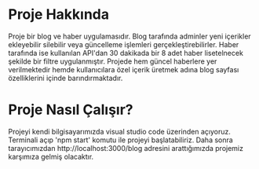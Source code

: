 # Proje Hakkında
Proje bir blog ve haber uygulamasıdır. 
Blog tarafında adminler yeni içerikler ekleyebilir silebilir veya güncelleme işlemleri gerçekleştirebilirler.
Haber tarafında ise kullanılan API'dan 30 dakikada bir 8 adet haber lisetelnecek şekilde bir filtre uygulanmıştır.
Projede hem güncel haberlere yer verilmektedir hemde kullanıcılara özel içerik üretmek adına blog sayfası özelliklerini içinde barındırmaktadır.

# Proje Nasıl Çalışır?
Projeyi kendi bilgisayarımızda visual studio code üzerinden açıyoruz.
Terminali açıp 'npm start' komutu ile projeyi başlatabiliriz.
Daha sonra tarayıcımızdan http://localhost:3000/blog adresini arattığımızda projemiz karşımıza gelmiş olacaktır.

  
